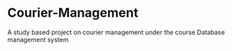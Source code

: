# Courier-Management
A study based project on courier management under the course Database management system
